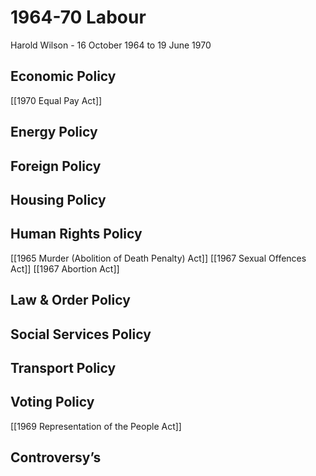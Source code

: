# 1964-70 Labour
Harold Wilson - 16 October 1964 to 19 June 1970
## Economic Policy

[[1970 Equal Pay Act]]
## Energy Policy

## Foreign Policy

## Housing Policy

## Human Rights Policy

[[1965 Murder (Abolition of Death Penalty) Act]]
[[1967 Sexual Offences Act]]
[[1967 Abortion Act]]
## Law & Order Policy

## Social Services Policy

## Transport Policy

## Voting Policy

[[1969 Representation of the People Act]]
## Controversy’s
